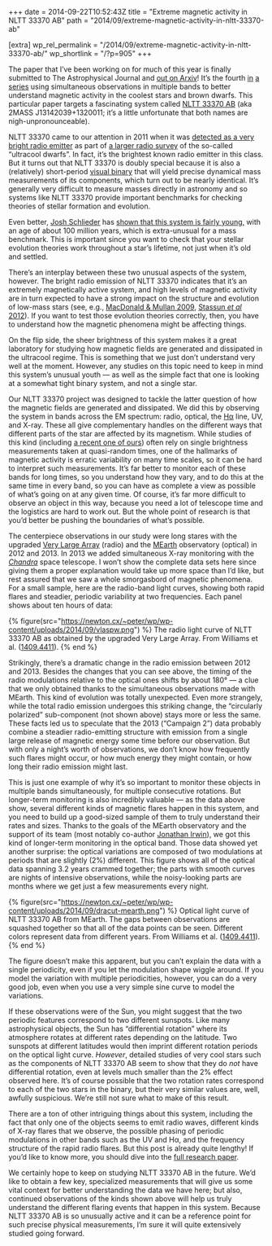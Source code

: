 +++
date = 2014-09-22T10:52:43Z
title = "Extreme magnetic activity in NLTT 33370 AB"
path = "2014/09/extreme-magnetic-activity-in-nltt-33370-ab"

[extra]
wp_rel_permalink = "/2014/09/extreme-magnetic-activity-in-nltt-33370-ab/"
wp_shortlink = "/?p=905"
+++

The paper that I’ve been working on for much of this year is finally submitted
to The Astrophysical Journal and
[out on Arxiv](http://arxiv.org/abs/1409.4411)! It’s the fourth
[in](http://adsabs.harvard.edu/abs/2008ApJ...673.1080B)
[a](http://adsabs.harvard.edu/abs/2008ApJ...676.1307B)
[series](http://adsabs.harvard.edu/abs/2010ApJ...709..332B) using simultaneous
observations in multiple bands to better understand magnetic activity in the
coolest stars and brown dwarfs. This particular paper targets a fascinating
system called
[NLTT 33370 AB](http://simbad.u-strasbg.fr/simbad/sim-id?protocol=html&Ident=NLTT%2033370&NbIdent=1)
(aka 2MASS J13142039+1320011;
it’s a little unfortunate that both names are nigh-unpronounceable).  

NLTT 33370 came to our attention in 2011 when it was
[detected as a very bright radio emitter](http://adsabs.harvard.edu/abs/2011ApJ...741...27M)
as part of
[a larger radio survey](http://adsabs.harvard.edu/abs/2012ApJ...746...23M) of
the so-called “ultracool dwarfs”. In fact, it’s the brightest known radio
emitter in this class. But it turns out that NLTT 33370 is doubly special
because it is also a (relatively) short-period
[visual binary](http://en.wikipedia.org/wiki/Visual_binary) that will yield
precise dynamical mass measurements of its components, which turn out to be
nearly identical. It’s generally very difficult to measure masses directly in
astronomy and so systems like NLTT 33370 provide important benchmarks for
checking theories of stellar formation and evolution.

Even better, [Josh Schlieder](http://www.mpia-hd.mpg.de/homes/schlieder/) has
[shown that this system is fairly young,](http://adsabs.harvard.edu/abs/2014ApJ...783...27S)
with an age of about 100 million years, which is extra-unusual for a mass
benchmark. This is important since you want to check that your stellar
evolution theories work throughout a star’s lifetime, not just when it’s old
and settled.

There’s an interplay between these two unusual aspects of the system, however.
The bright radio emission of NLTT 33370 indicates that it’s an extremely
magnetically active system, and high levels of magnetic activity are in turn
expected to have a strong impact on the structure and evolution of low-mass
stars (see, e.g.,
[MacDonald & Mullan 2009](http://adsabs.harvard.edu/abs/2009ApJ...700..387M),
[Stassun _et al_ 2012](http://adsabs.harvard.edu/abs/2012ApJ...756...47S)). If
you want to test those evolution theories correctly, then, you have to
understand how the magnetic phenomena might be affecting things.

On the flip side, the sheer brightness of this system makes it a great
laboratory for studying how magnetic fields are generated and dissipated in
the ultracool regime. This is something that we just don’t understand very
well at the moment. However, any studies on this topic need to keep in mind
this system’s unusual youth — as well as the simple fact that one is looking
at a somewhat tight binary system, and not a single star.

Our NLTT 33370 project was designed to tackle the latter question of how the
magnetic fields are generated and dissipated. We did this by observing the
system in bands across the EM spectrum: radio, optical, the
[Hα](http://en.wikipedia.org/wiki/H-alpha) line, UV, and X-ray. These all give
complementary handles on the different ways that different parts of the star
are affected by its magnetism. While studies of this kind (including
[a recent one of ours](/2013/10/trends-in-ultracool-dwarf-magnetism-papers-i-and-ii/))
often rely on single brightness measurements taken at quasi-random times, one
of the hallmarks of magnetic activity is erratic variability on many time
scales, so it can be hard to interpret such measurements. It’s far better to
monitor each of these bands for long times, so you understand how they vary,
and to do this at the same time in every band, so you can have as complete a
view as possible of what’s going on at any given time. Of course, it’s far
more difficult to observe an object in this way, because you need a lot of
telescope time and the logistics are hard to work out. But the whole point of
research is that you’d better be pushing the boundaries of what’s possible.

The centerpiece observations in our study were long stares with the upgraded
[Very Large Array](https://public.nrao.edu/telescopes/vla) (radio) and the
[MEarth](https://newton.cx/~peter/2014/09/extreme-magnetic-activity-in-nltt-33370-ab/www.cfa.harvard.edu/MEarth/)
observatory (optical) in 2012 and 2013. In 2013 we added simultaneous X-ray
monitoring with the
[_Chandra_](http://www.nasa.gov/mission_pages/chandra/main/) space telescope.
I won’t show the complete data sets here since giving them a proper
explanation would take up more space than I’d like, but rest assured that we
saw a whole smorgasbord of magnetic phenomena. For a small sample, here are
the radio-band light curves, showing both rapid flares and steadier, periodic
variability at two frequencies. Each panel shows about ten hours of data:

{% figure(src="https://newton.cx/~peter/wp/wp-content/uploads/2014/09/vlaspw.png") %}
The radio light curve of NLTT 33370 AB as obtained by the upgraded Very Large Array. From Williams et al. ([1409.4411](http://arxiv.org/abs/1409.4411)).
{% end %}

Strikingly, there’s a dramatic change in the radio emission between 2012
and 2013. Besides the changes that you can see above, the timing of the radio
modulations relative to the optical ones shifts by about 180° — a clue that we
only obtained thanks to the simultaneous observations made with MEarth. This
kind of evolution was totally unexpected. Even more strangely, while the total
radio emission undergoes this striking change, the “circularly polarized”
sub-component (not shown above) stays more or less the same. These facts led
us to speculate that the 2013 (“Campaign 2”) data probably combine a steadier
radio-emitting structure with emission from a single large release of magnetic
energy some time before our observation. But with only a night’s worth of
observations, we don’t know how frequently such flares might occur, or how
much energy they might contain, or how long their radio emission might last.

This is just one example of why it’s so important to monitor these objects in
multiple bands simultaneously, for multiple consecutive rotations. But
longer-term monitoring is also incredibly valuable — as the data above show,
several different kinds of magnetic flares happen in this system, and you need
to build up a good-sized sample of them to truly understand their rates and
sizes. Thanks to the goals of the MEarth observatory and the support of its
team (most notably co-author
[Jonathan Irwin](https://www.cfa.harvard.edu/~jirwin/)), we got this kind of
longer-term monitoring in the optical band. Those data showed yet another
surprise: the optical variations are composed of two modulations at periods
that are slightly (2%) different. This figure shows all of the optical data
spanning 3.2 years crammed together; the parts with smooth curves are nights
of intensive observations, while the noisy-looking parts are months where we
get just a few measurements every night.

{% figure(src="https://newton.cx/~peter/wp/wp-content/uploads/2014/09/dracut-mearth.png") %}
Optical light curve of NLTT 33370 AB from MEarth. The gaps between observations are squashed together so that all of the data points can be seen. Different colors represent data from different years. From Williams et al. ([1409.4411](http://arxiv.org/abs/1409.4411)).
{% end %}

The figure doesn’t make this apparent, but you can’t explain the data with a
single periodicity, even if you let the modulation shape wiggle around. If you
model the variation with multiple periodicities, however, you can do a very
good job, even when you use a very simple sine curve to model the variations.

If these observations were of the Sun, you might suggest that the two periodic
features correspond to two different sunspots. Like many astrophysical
objects, the Sun has “differential rotation” where its atmosphere rotates at
different rates depending on the latitude. Two sunspots at different latitudes
would then imprint different rotation periods on the optical light curve.
_However_, detailed studies of very cool stars such as the components of NLTT
33370 AB seem to show that they do _not_ have differential rotation, even at
levels much smaller than the 2% effect observed here. It’s of course possible
that the two rotation rates correspond to each of the two stars in the binary,
but their very similar values are, well, awfully suspicious. We’re still not
sure what to make of this result.

There are a ton of other intriguing things about this system, including the
fact that only one of the objects seems to emit radio waves, different kinds
of X-ray flares that we observe, the possible phasing of periodic modulations
in other bands such as the UV and Hα, and the frequency structure of the rapid
radio flares. But this post is already quite lengthy! If you’d like to know
more, you should dive into the
[full research paper](http://arxiv.org/abs/1409.4411).

We certainly hope to keep on studying NLTT 33370 AB in the future. We’d like
to obtain a few key, specialized measurements that will give us some vital
context for better understanding the data we have here; but also, continued
observations of the kinds shown above will help us truly understand the
different flaring events that happen in this system. Because NLTT 33370 AB is
so unusually active and it can be a reference point for such precise physical
measurements, I’m sure it will quite extensively studied going forward.

